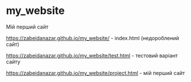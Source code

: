 # my_website

Мій перший сайт

https://zabeidanazar.github.io/my_website/ - index.html (недороблений сайт)

https://zabeidanazar.github.io/my_website/test.html - тестовий варіант сайту

https://zabeidanazar.github.io/my_website/project.html - мій перший сайт

